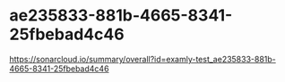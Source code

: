 # ae235833-881b-4665-8341-25fbebad4c46
https://sonarcloud.io/summary/overall?id=examly-test_ae235833-881b-4665-8341-25fbebad4c46
